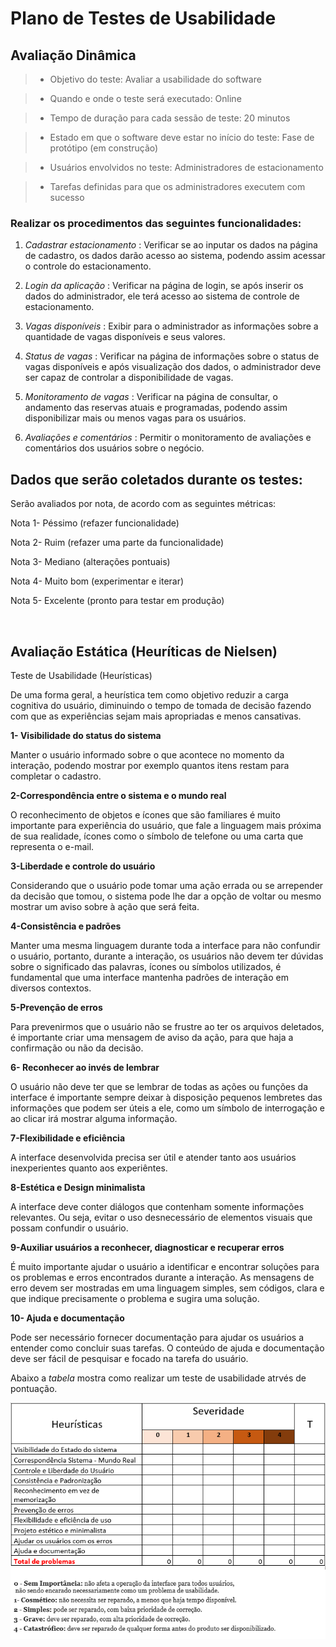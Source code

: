 # Plano de Testes de Usabilidade
## Avaliação Dinâmica

> - Objetivo do teste: Avaliar a usabilidade do software  

> - Quando e onde o teste será executado: Online 

> - Tempo de duração para cada sessão de teste: 20 minutos 

> - Estado em que o software deve estar no início do teste: Fase de protótipo (em construção) 

> - Usuários envolvidos no teste: Administradores de estacionamento 

 
> - Tarefas definidas para que os administradores executem com sucesso

### Realizar os procedimentos das seguintes funcionalidades:  

1)  *Cadastrar estacionamento* : Verificar se ao inputar os dados na página de cadastro, os dados darão acesso ao sistema, podendo assim acessar o controle do estacionamento. 

2)  *Login da aplicação* : Verificar na página de login, se após inserir os dados do administrador, ele terá acesso ao sistema de controle de estacionamento.

3)  *Vagas disponíveis* : Exibir para o administrador as informações sobre a quantidade de vagas disponíveis e seus valores. 

4)  *Status de vagas* : Verificar na página de informações sobre o status de vagas disponíveis e
    após visualização dos dados, o administrador deve ser capaz de controlar a disponibilidade de vagas.
	  
5)  *Monitoramento de vagas* : Verificar na página de consultar, o andamento das reservas atuais e programadas, podendo assim disponibilizar mais ou menos vagas para os usuários.

6)  *Avaliações e comentários* : Permitir o monitoramento de avaliações e comentários dos usuários sobre o negócio.

 

## Dados que serão coletados durante os testes: 

Serão avaliados por nota, de acordo com as seguintes métricas: 

Nota 1-  Péssimo (refazer funcionalidade) 

Nota 2-  Ruim (refazer uma parte da funcionalidade) 

Nota 3-  Mediano (alterações pontuais) 

Nota 4-  Muito bom (experimentar e iterar) 

Nota 5-  Excelente (pronto para testar em produção) 


&nbsp;

## Avaliação Estática (Heuríticas de Nielsen)

Teste de Usabilidade (Heurísticas)

De uma forma geral, a heurística tem como objetivo reduzir a carga cognitiva do usuário, diminuindo o tempo de tomada de decisão fazendo com que as experiências sejam mais apropriadas e menos cansativas.

**1- Visibilidade do status do sistema**

Manter o usuário informado sobre o que acontece no momento da interação, podendo mostrar por exemplo quantos itens restam para completar o cadastro.

**2-Correspondência entre o sistema e o mundo real**

O reconhecimento de objetos e ícones que são familiares é muito importante para experiência do usuário, que fale a linguagem mais próxima de sua realidade, ícones como o símbolo de telefone ou uma carta que representa o e-mail.

**3-Liberdade e controle do usuário**

Considerando que o usuário pode tomar uma ação errada ou se arrepender da decisão que tomou, o sistema pode lhe dar a opção de voltar ou mesmo mostrar um aviso sobre à ação que será feita.

**4-Consistência e padrões**

Manter uma mesma linguagem durante toda a interface para não confundir o usuário, portanto, durante a interação, os usuários não devem ter dúvidas sobre o significado das palavras, ícones ou símbolos utilizados, é fundamental que uma interface mantenha padrões de interação em diversos contextos.

**5-Prevenção de erros**

Para prevenirmos que o usuário não se frustre ao ter os arquivos deletados, é importante criar uma mensagem de aviso da ação, para que haja a confirmação ou não da decisão.

**6- Reconhecer ao invés de lembrar**

O usuário não deve ter que se lembrar de todas as ações ou funções da interface é importante sempre deixar à disposição pequenos lembretes das informações que podem ser úteis a ele, como um símbolo de interrogação e ao clicar irá mostrar alguma informação.

**7-Flexibilidade e eficiência**

A interface desenvolvida precisa ser útil e atender tanto aos usuários inexperientes quanto aos experiêntes.

**8-Estética e Design minimalista**

A interface deve conter diálogos que contenham somente informações relevantes. Ou seja, evitar o uso desnecessário de elementos visuais que possam confundir o usuário.

**9-Auxiliar usuários a reconhecer, diagnosticar e recuperar erros**

É muito importante ajudar o usuário a identificar e encontrar soluções para os problemas e erros encontrados durante a interação. As mensagens de erro devem ser mostradas em uma linguagem simples, sem códigos, clara e que indique precisamente o problema e sugira uma solução.

**10- Ajuda e documentação**

Pode ser necessário fornecer documentação para ajudar os usuários a entender como concluir suas tarefas. O conteúdo de ajuda e documentação deve ser fácil de pesquisar e focado na tarefa do usuário.

Abaixo a *tabela* mostra como realizar um teste de usabilidade atrvés de pontuação.


![](img/Teste-de-Usabilidade.png)
